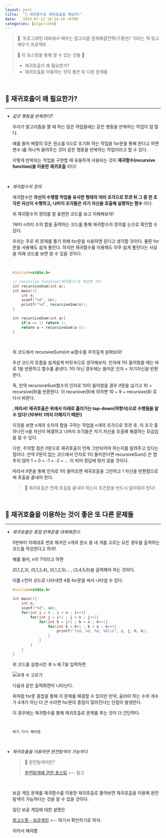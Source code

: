```yaml
---
layout: post
title:  "📢 재귀함수로 재귀호출을 해보자!"
date:   2019-07-12 18:34:10 +0700
categories: [algorithm]
---
```


> 🐋 '프로그래밍 대회에서 배우는 알고리즘 문제해결전략(구종만)' 이라는 책 읽고 배우기 프로젝트
>
>  🙋 이 포스팅을 통해 알 수 있는 것들 🙋 
>
> - 재귀호출이 왜 필요한가?
> - 재귀호출을 이용하는 것이 좋은 또 다른 문제들

<br>

## 📢 재귀호출이 왜 필요한가?
---

- _같은 행동을 반복한다?_

    우리가 알고리즘을 짤 때 하는 많은 작업들에는 같은 행동을 반복하는 작업이 참 많다.

    예를 들어 배열의 모든 원소를 0으로 초기화 하는 작업을 for문을 통해 한다고 하면 변수 i를 하나씩 올려주는 것이 같은 행동을 반복하는 작업이라고 할 수 있다.

    이렇게 반복되는 작업을 구현할 때 유용하게 사용되는 것이 __재귀함수(recursive function)을 이용한 재귀호출__ 이다!

    <br>

- _재귀함수의 정의_

    재귀함수란 __자신이 수행할 작업을 유사한 형태의 여러 조각으로 쪼갠 뒤 그 중 한 조각은 자신이 수행하고, 나머지 조각들은 자기 자신을 호출해 실행하는 함수__ 이다.

    위 재귀함수의 정의를 잘 표현한 코드를 보고 이해해보자!

    1부터 n까지 수의 합을 출력하는 코드를 통해 재귀함수의 정의를 눈으로 확인할 수 있다.

    우리는 주로 위 문제를 풀기 위해 for문을 사용하면 된다고 생각할 것이다. 물론 for문을 사용해도 쉽게 풀린다. 하지만 재귀함수를 이용해도 아주 쉽게 풀린다는 사실을 아래 코드를 보면 알 수 있을 것이다.

    <br>

    ~~~c
    #include<stdio.h>

    // recursive function(재귀함수)로 작성한 코드 
    int recursiveSum(int a);
    int main(){
        int n;
        scanf("%d", &n);
        printf("%d", recursiveSum(n));
    }

    int recursiveSum(int a){
        if(a == 1) return 1;
        return a + recursiveSum(a-1);
    }
    ~~~
    
    <br>

    위 코드에서 recursiveSum(int a)함수를 주의깊게 살펴보자!

    우선 코드의 흐름을 쉽게쉽게 머릿속으로 생각해보자. 인자에 1이 들어왔을 때는 바로 1을 반환하고 함수를 끝낸다. 1이 아닌 경우에는 들어온 인자 + 자기자신을 반환한다.

    즉, 만약 recursiveSum함수의 인자로 10이 들어왔을 경우 if문을 넘기고 10 + recursive(9)를 반환한다. 이 recursive(9)에 의하면 10 + 9 + recursive(8) 로 다시 바뀐다. 

    ___따라서! 재귀호출은 위에서 아래로 흘러가는 top-down(하향식)으로 수행됨을 알 수 있다! (10부터 1까지 더해지기 때문!)__

    이것을 보면 n개의 숫자의 합을 구하는 작업을 n개의 조각으로 쪼갠 후, 이 조각 중 하나인 n을 자신이 해결하고 나머지 조각들은 자기 자신을 호출해 해결하는 모습임을 알 수 있다.

    다만, 주의할 점은 if문으로 재귀호출이 언제 그만되어야 하는지를 알려주고 있다는 점이다. 만약 if문이 없는 코드에서 인자로 1이 들어온다면 recursiveSum() 은 멈추지 않아 1 + 0 + -1 + -2 + ... 이 되어 정답에 맞지 않을 것이다. 

    따라서 if문을 통해 인자로 1이 들어오면 재귀호출을 그만하고 1 자신을 반환함으로써 호출을 끝내야 한다.

    > 👊 재귀호출은 언제 호출을 끝내야 하는지 조건문을 반드시 달아줘야 한다!

    <br>

## 👊 재귀호출을 이용하는 것이 좋은 또 다른 문제들
---

- _재귀호출은 중첩 반복문을 대체해준다._

    0번부터 차례대로 번호 매겨진 n개의 원소 중 네 개를 고르는 모든 경우를 출력하는 코드를 작성한다고 하자!

    예를 들어, n이 7이라고 하면

    (0,1,2,3), (0,1,2,4), (0,1,2,5)... , (3,4,5,6)을 출력해야 하는 것이다.

    이를 c언어 코드로 나타내면 4중 for문을 써서 나타낼 수 있다.

    ~~~c
    #include<stdio.h>

    int main(){
        int n;
        scanf("%d", &n);
        for(int i = 0 ; i < n ; i++){
            for(int j = i+1 ; j < n ; j++){
                for(int h = j+1 ; h < n ; h++){
                    for(int k = h+1 ; k < n ; k++){
                        printf("(%d, %d, %d, %d)\n", i, j, h, k);
                    }
                }
            }
        }
    } 
    ~~~

    위 코드를 실행시킨 후 n 에 7을 입력하면

    ![4개 수 고르기](https://user-images.githubusercontent.com/31889335/61179870-aa80cc80-a646-11e9-847b-fe1e50a29bdf.PNG)

    다음과 같은 출력화면이 나타난다.

    위처럼 for문 중첩을 통해 이 문제를 해결할 수 있지만 만약, 골라야 하는 수의 개수가 4개가 아닌 더 큰 수라면 for문의 중첩이 많아진다는 단점이 발생한다.

    이 경우에는 재귀함수를 통해 재귀호출로 문제를 푸는 것이 더 간단하다.

    <br>

    ~~~c
    여기 다시 해야함
    ~~~

    <br>

- _재귀호출을 이용하면 완전탐색이 가능하다_

    > 💢 완전탐색이란?
    >
    > [완전탐색에 관한 포스팅](https://choheeis.github.io/algorithm/2019/07/10/%EC%99%84%EC%A0%84%ED%83%90%EC%83%89.html) <-- 참고

    <br>

    보글 게임 문제를 재귀함수를 이용한 재귀호출로 풀어보면 재귀호출을 이용해 완전탐색이 가능하다는 것을 알 수 있을 것이다.

    일단 보글 게임에 대한 설명은 

    [알고스팟 - 보글게임](https://algospot.com/judge/problem/read/BOGGLE) <-- 여기서 확인하기로 하자.

    이어서 해야함
